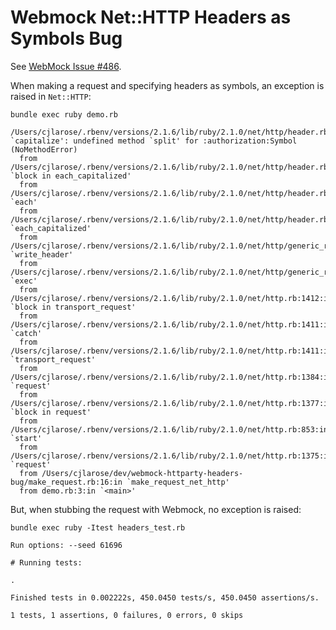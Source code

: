 # Webmock Net::HTTP Headers as Symbols Bug

See [WebMock Issue #486](https://github.com/bblimke/webmock/issues/486).

When making a request and specifying headers as symbols, an exception is raised
in `Net::HTTP`:

```
bundle exec ruby demo.rb
```

```
/Users/cjlarose/.rbenv/versions/2.1.6/lib/ruby/2.1.0/net/http/header.rb:172:in `capitalize': undefined method `split' for :authorization:Symbol (NoMethodError)
  from /Users/cjlarose/.rbenv/versions/2.1.6/lib/ruby/2.1.0/net/http/header.rb:165:in `block in each_capitalized'
  from /Users/cjlarose/.rbenv/versions/2.1.6/lib/ruby/2.1.0/net/http/header.rb:164:in `each'
  from /Users/cjlarose/.rbenv/versions/2.1.6/lib/ruby/2.1.0/net/http/header.rb:164:in `each_capitalized'
  from /Users/cjlarose/.rbenv/versions/2.1.6/lib/ruby/2.1.0/net/http/generic_request.rb:321:in `write_header'
  from /Users/cjlarose/.rbenv/versions/2.1.6/lib/ruby/2.1.0/net/http/generic_request.rb:136:in `exec'
  from /Users/cjlarose/.rbenv/versions/2.1.6/lib/ruby/2.1.0/net/http.rb:1412:in `block in transport_request'
  from /Users/cjlarose/.rbenv/versions/2.1.6/lib/ruby/2.1.0/net/http.rb:1411:in `catch'
  from /Users/cjlarose/.rbenv/versions/2.1.6/lib/ruby/2.1.0/net/http.rb:1411:in `transport_request'
  from /Users/cjlarose/.rbenv/versions/2.1.6/lib/ruby/2.1.0/net/http.rb:1384:in `request'
  from /Users/cjlarose/.rbenv/versions/2.1.6/lib/ruby/2.1.0/net/http.rb:1377:in `block in request'
  from /Users/cjlarose/.rbenv/versions/2.1.6/lib/ruby/2.1.0/net/http.rb:853:in `start'
  from /Users/cjlarose/.rbenv/versions/2.1.6/lib/ruby/2.1.0/net/http.rb:1375:in `request'
  from /Users/cjlarose/dev/webmock-httparty-headers-bug/make_request.rb:16:in `make_request_net_http'
  from demo.rb:3:in `<main>'
```

But, when stubbing the request with Webmock, no exception is raised:

```
bundle exec ruby -Itest headers_test.rb
```

```
Run options: --seed 61696

# Running tests:

.

Finished tests in 0.002222s, 450.0450 tests/s, 450.0450 assertions/s.

1 tests, 1 assertions, 0 failures, 0 errors, 0 skips
```
